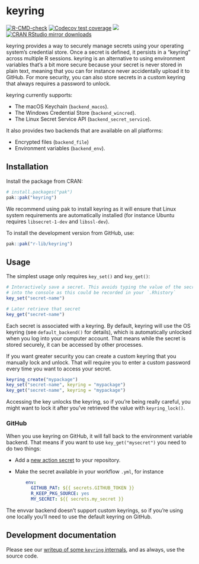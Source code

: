 
# keyring

<!-- badges: start -->

[![R-CMD-check](https://github.com/r-lib/keyring/actions/workflows/R-CMD-check.yaml/badge.svg)](https://github.com/r-lib/keyring/actions/workflows/R-CMD-check.yaml)
[![Codecov test
coverage](https://codecov.io/gh/r-lib/keyring/graph/badge.svg)](https://app.codecov.io/gh/r-lib/keyring)
[![](https://www.r-pkg.org/badges/version/keyring)](https://www.r-pkg.org/pkg/keyring)
[![CRAN RStudio mirror
downloads](https://cranlogs.r-pkg.org/badges/keyring)](https://www.r-pkg.org/pkg/keyring)
<!-- badges: end -->

keyring provides a way to securely manage secrets using your operating
system’s credential store. Once a secret is defined, it persists in a
“keyring” across multiple R sessions. keyring is an alternative to using
environment variables that’s a bit more secure because your secret is
never stored in plain text, meaning that you can for instance never
accidentally upload it to GitHub. For more security, you can also store
secrets in a custom keyring that always requires a password to unlock.

keyring currently supports:

- The macOS Keychain (`backend_macos`).
- The Windows Credential Store (`backend_wincred`).
- The Linux Secret Service API (`backend_secret_service`).

It also provides two backends that are available on all platforms:

- Encrypted files (`backend_file`)
- Environment variables (`backend_env`).

## Installation

Install the package from CRAN:

``` r
# install.packages("pak")
pak::pak("keyring")
```

We recommend using pak to install keyring as it will ensure that Linux
system requirements are automatically installed (for instance Ubuntu
requires `libsecret-1-dev` and `libssl-dev`).

To install the development version from GitHub, use:

``` r
pak::pak("r-lib/keyring")
```

## Usage

The simplest usage only requires `key_set()` and `key_get()`:

``` r
# Interactively save a secret. This avoids typing the value of the secret
# into the console as this could be recorded in your `.Rhistory`
key_set("secret-name")

# Later retrieve that secret
key_get("secret-name")
```

Each secret is associated with a keyring. By default, keyring will use
the OS keyring (see `default_backend()` for details), which is
automatically unlocked when you log into your computer account. That
means while the secret is stored securely, it can be accessed by other
processes.

If you want greater security you can create a custom keyring that you
manually lock and unlock. That will require you to enter a custom
password every time you want to access your secret.

``` r
keyring_create("mypackage")
key_set("secret-name", keyring = "mypackage")
key_get("secret-name", keyring = "mypackage")
```

Accessing the key unlocks the keyring, so if you’re being really
careful, you might want to lock it after you’ve retrieved the value with
`keyring_lock()`.

### GitHub

When you use keyring on GitHub, it will fall back to the environment
variable backend. That means if you want to use `key_get("mysecret")`
you need to do two things:

- Add a [new action
  secret](https://docs.github.com/en/actions/security-guides/using-secrets-in-github-actions#creating-secrets-for-a-repository)
  to your repository.

- Make the secret available in your workflow `.yml`, for instance

  ``` yaml
      env:
        GITHUB_PAT: ${{ secrets.GITHUB_TOKEN }}
        R_KEEP_PKG_SOURCE: yes
        MY_SECRET: ${{ secrets.my_secret }}
  ```

The envvar backend doesn’t support custom keyrings, so if you’re using
one locally you’ll need to use the default keyring on GitHub.

## Development documentation

Please see our [writeup of some `keyring`
internals](https://github.com/r-lib/keyring/blob/main/inst/development-notes.md),
and as always, use the source code.
